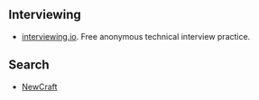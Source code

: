 ## Interviewing
- [interviewing.io](interviewing.io). 
  Free anonymous technical interview practice.

## Search
- [NewCraft](https://www.newcraft.io)
